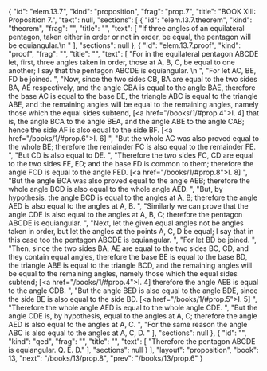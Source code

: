 {
  "id": "elem.13.7",
  "kind": "proposition",
  "frag": "prop.7",
  "title": "BOOK XIII: Proposition 7.",
  "text": null,
  "sections": [
    {
      "id": "elem.13.7.theorem",
      "kind": "theorem",
      "frag": "",
      "title": "",
      "text": [
        "If three angles of an equilateral pentagon, taken either in order or not in order, be equal, the pentagon will be equiangular.\n      "
      ],
      "sections": null
    },
    {
      "id": "elem.13.7.proof",
      "kind": "proof",
      "frag": "",
      "title": "",
      "text": [
        "For in the equilateral pentagon ABCDE let, first, three angles taken in order, those at A, B, C, be equal to one another; I say that the pentagon ABCDE is equiangular. \n      ",
        "For let AC, BE, FD be joined. ",
        "Now, since the two sides CB, BA are equal to the two sides BA, AE respectively, and the angle CBA is equal to the angle BAE, therefore the base AC is equal to the base BE, the triangle ABC is equal to the triangle ABE, and the remaining angles will be equal to the remaining angles, namely those which the equal sides subtend, [<a href=\"/books/1/#prop.4\">I. 4</a>] that is, the angle BCA to the angle BEA, and the angle ABE to the angle CAB; hence the side AF is also equal to the side BF. [<a href=\"/books/1/#prop.6\">I. 6</a>] ",
        "But the whole AC was also proved equal to the whole BE; therefore the remainder FC is also equal to the remainder FE. ",
        "But CD is also equal to DE. ",
        "Therefore the two sides FC, CD are equal to the two sides FE, ED; and the base FD is common to them; therefore the angle FCD is equal to the angle FED. [<a href=\"/books/1/#prop.8\">I. 8</a>] ",
        "But the angle BCA was also proved equal to the angle AEB; therefore the whole angle BCD is also equal to the whole angle AED. ",
        "But, by hypothesis, the angle BCD is equal to the angles at A, B; therefore the angle AED is also equal to the angles at A, B. ",
        "Similarly we can prove that the angle CDE is also equal to the angles at A, B, C; therefore the pentagon ABCDE is equiangular. ",
        "Next, let the given equal angles not be angles taken in order, but let the angles at the points A, C, D be equal; I say that in this case too the pentagon ABCDE is equiangular. ",
        "For let BD be joined. ",
        "Then, since the two sides BA, AE are equal to the two sides BC, CD, and they contain equal angles, therefore the base BE is equal to the base BD, the triangle ABE is equal to the triangle BCD, and the remaining angles will be equal to the remaining angles, namely those which the equal sides subtend; [<a href=\"/books/1/#prop.4\">I. 4</a>] therefore the angle AEB is equal to the angle CDB. ",
        "But the angle BED is also equal to the angle BDE, since the side BE is also equal to the side BD. [<a href=\"/books/1/#prop.5\">I. 5</a>] ",
        "Therefore the whole angle AED is equal to the whole angle CDE. ",
        "But the angle CDE is, by hypothesis, equal to the angles at A, C; therefore the angle AED is also equal to the angles at A, C. ",
        "For the same reason the angle ABC is also equal to the angles at A, C, D. "
      ],
      "sections": null
    },
    {
      "id": "",
      "kind": "qed",
      "frag": "",
      "title": "",
      "text": [
        "Therefore the pentagon ABCDE is equiangular. Q. E. D."
      ],
      "sections": null
    }
  ],
  "layout": "proposition",
  "book": 13,
  "next": "/books/13/prop.8",
  "prev": "/books/13/prop.6"
}
